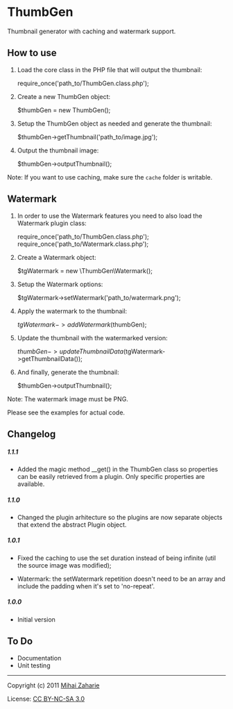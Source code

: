 ThumbGen
========

Thumbnail generator with caching and watermark support.

How to use
----------

1. Load the core class in the PHP file that will output the thumbnail:

    require_once('path_to/ThumbGen.class.php');

2. Create a new ThumbGen object:

    $thumbGen = new ThumbGen();

3. Setup the ThumbGen object as needed and generate the thumbnail:

    $thumbGen->getThumbnail('path_to/image.jpg');

4. Output the thumbnail image:

    $thumbGen->outputThumbnail();

Note: If you want to use caching, make sure the `cache` folder is writable.

Watermark
----------

1. In order to use the Watermark features you need to also load the Watermark
   plugin class:

    require_once('path_to/ThumbGen.class.php');
    require_once('path_to/Watermark.class.php');

2. Create a Watermark object:

    $tgWatermark = new \ThumbGen\Watermark();

3. Setup the Watermark options:

    $tgWatermark->setWatermark('path_to/watermark.png');

4. Apply the watermark to the thumbnail:

    $tgWatermark->addWatermark($thumbGen);

5. Update the thumbnail with the watermarked version:

    $thumbGen->updateThumbnailData($tgWatermark->getThumbnailData());

6. And finally, generate the thumbnail:

    $thumbGen->outputThumbnail();

Note: The watermark image must be PNG.

Please see the examples for actual code.

Changelog
---------

##### 1.1.1
 - Added the magic method __get() in the ThumbGen class so properties can be 
   easily retrieved from a plugin. Only specific properties are available.

##### 1.1.0

 - Changed the plugin arhitecture so the plugins are now separate objects that
   extend the abstract Plugin object.

##### 1.0.1

 - Fixed the caching to use the set duration instead of being infinite (util the
   source image was modified);

 - Watermark: the setWatermark repetition doesn't need to be an array and
   include the padding when it's set to 'no-repeat'.

##### 1.0.0

 - Initial version


To Do
-----

 - Documentation
 - Unit testing

----------------------------------

Copyright (c) 2011 [Mihai Zaharie](http://mihai.zaharie.ro)

License: [CC BY-NC-SA 3.0](http://creativecommons.org/licenses/by-nc-sa/3.0/)